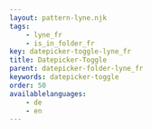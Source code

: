 ```yaml
---
layout: pattern-lyne.njk
tags: 
    - lyne_fr
    - is_in_folder_fr
key: datepicker-toggle-lyne_fr
title: Datepicker-Toggle
parent: datepicker-folder-lyne_fr
keywords: datepicker-toggle
order: 50
availablelanguages: 
    - de
    - en
---
```

